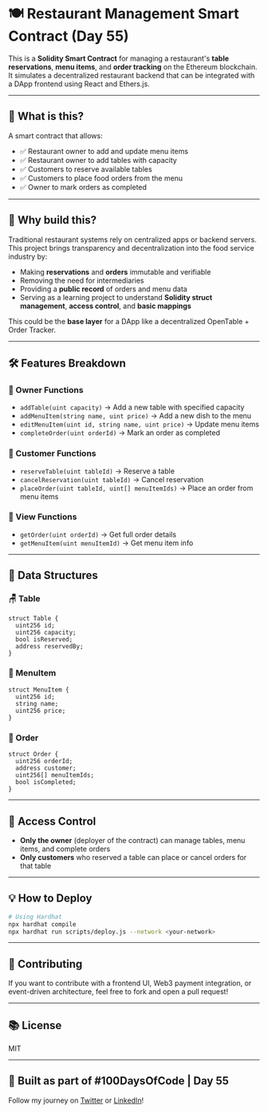 # 🍽️ Restaurant Management Smart Contract (Day 55)

This is a **Solidity Smart Contract** for managing a restaurant's **table reservations**, **menu items**, and **order tracking** on the Ethereum blockchain. It simulates a decentralized restaurant backend that can be integrated with a DApp frontend using React and Ethers.js.

---

## 📌 What is this?

A smart contract that allows:

- ✅ Restaurant owner to add and update menu items  
- ✅ Restaurant owner to add tables with capacity  
- ✅ Customers to reserve available tables  
- ✅ Customers to place food orders from the menu  
- ✅ Owner to mark orders as completed  

---

## 🎯 Why build this?

Traditional restaurant systems rely on centralized apps or backend servers. This project brings transparency and decentralization into the food service industry by:

- Making **reservations** and **orders** immutable and verifiable  
- Removing the need for intermediaries  
- Providing a **public record** of orders and menu data  
- Serving as a learning project to understand **Solidity struct management**, **access control**, and **basic mappings**

This could be the **base layer** for a DApp like a decentralized OpenTable + Order Tracker.

---

## 🛠️ Features Breakdown

### 👑 Owner Functions
- `addTable(uint capacity)` → Add a new table with specified capacity  
- `addMenuItem(string name, uint price)` → Add a new dish to the menu  
- `editMenuItem(uint id, string name, uint price)` → Update menu items  
- `completeOrder(uint orderId)` → Mark an order as completed  

### 🙋 Customer Functions
- `reserveTable(uint tableId)` → Reserve a table  
- `cancelReservation(uint tableId)` → Cancel reservation  
- `placeOrder(uint tableId, uint[] menuItemIds)` → Place an order from menu items  

### 📖 View Functions
- `getOrder(uint orderId)` → Get full order details  
- `getMenuItem(uint menuItemId)` → Get menu item info  

---

## 🧱 Data Structures

### 🪑 Table
```solidity
struct Table {
  uint256 id;
  uint256 capacity;
  bool isReserved;
  address reservedBy;
}
```

### 🍝 MenuItem
```solidity
struct MenuItem {
  uint256 id;
  string name;
  uint256 price;
}
```

### 🧾 Order
```solidity
struct Order {
  uint256 orderId;
  address customer;
  uint256[] menuItemIds;
  bool isCompleted;
}
```

---

## 🔐 Access Control

- **Only the owner** (deployer of the contract) can manage tables, menu items, and complete orders  
- **Only customers** who reserved a table can place or cancel orders for that table  

---


## 💡 How to Deploy

```bash
# Using Hardhat
npx hardhat compile
npx hardhat run scripts/deploy.js --network <your-network>
```

---

## 🤝 Contributing

If you want to contribute with a frontend UI, Web3 payment integration, or event-driven architecture, feel free to fork and open a pull request!

---

## 📚 License

MIT

---

## 🙌 Built as part of #100DaysOfCode | Day 55  
Follow my journey on [Twitter](https://twitter.com) or [LinkedIn](https://linkedin.com)!
